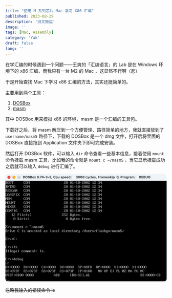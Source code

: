 ```yaml
---
title: "使用 M 系列芯片 Mac 学习 X86 汇编"
published: 2023-08-29
description: '旧文搬运'
image: ''
tags: [Mac, Assembly]
category: 'Yak'
draft: false 
lang: ''
---
```


在学汇编的时候遇到一个问题——王爽的「汇编语言」的 Lab 是在 Windows 环境下的 x86 汇编，而我只有一台 M2 的 Mac ，这显然不行啊（悲）

于是开始查找 Mac 下学习 x86 汇编的方法，其实还挺简单的。

主要用到两个工具：

1. [DOSBox](https://sourceforge.net/projects/dosbox/files/dosbox/0.74-3/DOSBox-0.74-3-3.dmg/download)
2. [masm](https://link.jianshu.com/?t=http://cdn.suiyuanjian.com/masm5.zip)

其中 DOSBox 用来模拟 x86 的环境，masm 是一个汇编的工具包。

下载好之后，将 masm 解压到一个方便管理、路径简单的地方，我就直接放到了 `username/masm5` 路径下，下载的 DOSBox 是一个 dmg 文件，打开后将里面的 DOSBox 直接拖到 Application 文件夹下即可完成安装。

然后打开 DOSBox 软件，可以输入 `dir` 命令查看一些基本信息，接着使用 `mount` 命令挂载 masm 工具，比如我的命令就是 `mount c ~/masm5` ，当它显示挂载成功之后就可以输入 `debug` 进行汇编了。

![](./iShot_2023-05-04_15.23.19.png)

~~忽略我输入的错误命令 ls~~